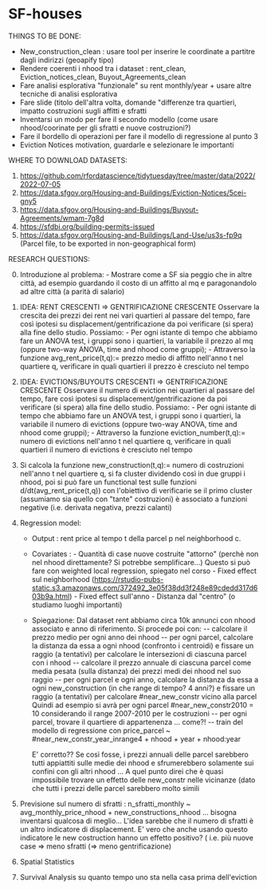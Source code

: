 # SF-houses

THINGS TO BE DONE:

- New_construction_clean : usare tool per inserire le coordinate a partitre dagli indirizzi (geoapify tipo)
- Rendere coerenti i nhood tra i dataset : rent_clean, Eviction_notices_clean, Buyout_Agreements_clean
- Fare analisi esplorativa "funzionale" su rent monthly/year + usare altre tecniche di analisi esplorativa
- Fare slide (titolo dell'altra volta, domande "differenze tra quartieri, impatto costruzioni sugli affitti e sfratti  
- Inventarsi un modo per fare il secondo modello (come usare nhood/coorinate per gli sfratti e nuove costruzioni?)
- Fare il bordello di operazioni per fare il modello di regressione al punto 3  
- Eviction Notices motivation, guardarle e selezionare le importanti



WHERE TO DOWNLOAD DATASETS:

1) https://github.com/rfordatascience/tidytuesday/tree/master/data/2022/2022-07-05
2) https://data.sfgov.org/Housing-and-Buildings/Eviction-Notices/5cei-gny5
3) https://data.sfgov.org/Housing-and-Buildings/Buyout-Agreements/wmam-7g8d
4) https://sfdbi.org/building-permits-issued
5) https://data.sfgov.org/Housing-and-Buildings/Land-Use/us3s-fp9q (Parcel file, to be exported in non-geographical form)


RESEARCH QUESTIONS:


0) Introduzione al problema: - Mostrare come a SF sia peggio che in altre città, ad esempio guardando il costo di un affitto al mq e paragonandolo ad altre città
                               (a parità di salario)

1) IDEA: RENT CRESCENTI => GENTRIFICAZIONE CRESCENTE
   Osservare la crescita dei prezzi dei rent nei vari quartieri al passare del tempo, fare così ipotesi su
   displacement/gentrificazione da poi verificare (si spera) alla fine dello studio.
   Possiamo: - Per ogni istante di tempo che abbiamo fare un ANOVA test, i gruppi sono i quartieri, la variabile il prezzo al mq (oppure two-way ANOVA, time and nhood 
               come gruppi);
             - Attraverso la funzione avg_rent_price(t,q):= prezzo medio di affitto nell'anno t nel quartiere q, verificare in quali quartieri il prezzo è cresciuto
               nel tempo
                                              
2) IDEA: EVICTIONS/BUYOUTS CRESCENTI => GENTRIFICAZIONE CRESCENTE
   Osservare il numero di eviction nei quartieri al passare del tempo, fare così ipotesi su displacement/gentrificazione da poi verificare (si spera) alla fine dello 
   studio.
   Possiamo: - Per ogni istante di tempo che abbiamo fare un ANOVA test, i gruppi sono i quartieri, la variabile il numero di evictions (oppure two-way ANOVA, time and
               nhood come gruppi);
             - Attraverso la funzione eviction_number(t,q):= numero di evictions nell'anno t nel quartiere q, verificare in quali quartieri il numero di evictions è
             cresciuto nel tempo
             
4) Si calcola la funzione new_construction(t,q):= numero di costruzioni nell'anno t nel quartiere q, si fa cluster dividendo così in due gruppi i nhood, poi si può
   fare un functional test sulle funzioni d/dt(avg_rent_price(t,q)) con l'obiettivo di verificarie se il primo cluster (assumiamo sia quello con "tante" costruzioni)
   è associato a funzioni negative (i.e. derivata negativa, prezzi calanti)
   
3) Regression model: 
   - Output : rent price al tempo t della parcel p nel neighborhood c.
   - Covariates : - Quantità di case nuove costruite "attorno" (perchè non nel nhood direttamente? Si potrebbe semplificare...)
                    Questo si può fare con weighted local regression, spiegato nel corso
                  - Fixed effect sul neighborhood (https://rstudio-pubs-static.s3.amazonaws.com/372492_3e05f38dd3f248e89cdedd317d603b9a.html)
                  - Fixed effect sull'anno
                  - Distanza dal "centro" (o studiamo luoghi importanti)
   - Spiegazione: Dal dataset rent abbiamo circa 10k annunci con nhood associato e anno di riferimento. Si procede poi con:
                   -- calcolare il prezzo medio per ogni anno dei nhood 
                   -- per ogni parcel, calcolare la distanza da essa a ogni nhood (confronto i centroidi) e
                      fissare un raggio (a tentativi) per calcolare le intersezioni di ciascuna parcel con i nhood
                   -- calcolare il prezzo annuale di ciascuna parcel come media pesata (sulla distanza) dei prezzi medi dei nhood nel suo raggio
                   -- per ogni parcel e ogni anno, calcolare la distanza da essa a ogni new_construction (in che range di tempo? 4 anni?) e
                      fissare un raggio (a tentativi) per calcolare #near_new_constr vicino alla parcel
                      Quindi ad esempio si avrà per ogni parcel #near_new_constr2010 = 10 considerando il range 2007-2010 per le costruzioni
                   -- per ogni parcel, trovare il quartiere di appartenenza ... come?!
                   -- train del modello di regressione con price_parcel ~ #near_new_constr_year_inrange4 + nhood + year + nhood:year

      E' corretto?? Se così fosse, i prezzi annuali delle parcel sarebbero tutti appiattiti sulle medie dei nhood e sfrumerebbero solamente
        sui confini con gli altri nhood ... A quel punto direi che è quasi impossibile trovare un effetto delle new_constr nelle vicinanze
        (dato che tutti i prezzi delle parcel sarebbero molto simili  
                 
4) Previsione sul numero di sfratti : n_sfratti_monthly ~ avg_monthly_price_nhood + new_constructions_nhood  ... bisogna inventarsi qualcosa di meglio...
     L'idea sarebbe che il numero di sfratti è un altro indicatore di displacement. E' vero che anche usando questo indicatore le new costruction hanno un effetto 
     positivo? ( i.e. più nuove case => meno sfratti (=> meno gentrificazione)

5) Spatial Statistics
6) Survival Analysis su quanto tempo uno sta nella casa prima dell'eviction


